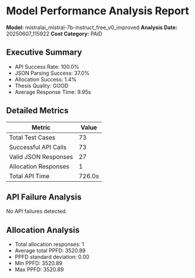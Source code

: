 # Model Performance Analysis Report

**Model:** mistralai_mistral-7b-instruct_free_v0_improved
**Analysis Date:** 20250607_115922
**Cost Category:** PAID

## Executive Summary
- API Success Rate: 100.0%
- JSON Parsing Success: 37.0%
- Allocation Success: 1.4%
- Thesis Quality: GOOD
- Average Response Time: 9.95s

## Detailed Metrics
| Metric | Value |
|--------|-------|
| Total Test Cases | 73 |
| Successful API Calls | 73 |
| Valid JSON Responses | 27 |
| Allocation Responses | 1 |
| Total API Time | 726.0s |

## API Failure Analysis
No API failures detected.

## Allocation Analysis
- Total allocation responses: 1
- Average total PPFD: 3520.89
- PPFD standard deviation: 0.00
- Min PPFD: 3520.89
- Max PPFD: 3520.89
